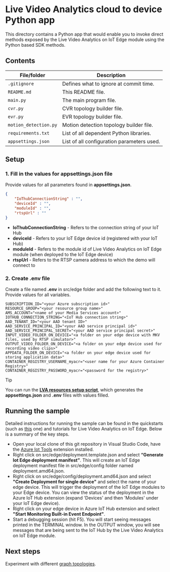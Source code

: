 # Live Video Analytics cloud to device Python app

This directory contains a Python app that would enable you to invoke direct methods exposed by the Live Video Analytics on IoT Edge module using the Python based SDK methods.

## Contents

| File/folder             | Description                                                   |
|-------------------------|---------------------------------------------------------------|
| `.gitignore`            | Defines what to ignore at commit time.                        |
| `README.md`             | This README file.                                             |
| `main.py`               | The main program file.                                        |
| `cvr.py`                | CVR topology builder file.                                    |
| `evr.py`                | EVR topology builder file.                                    |
| `motion_detection.py`   | Motion detection topology builder file.                       |
| `requirements.txt`      | List of all dependent Python libraries.                       |
| `appsettings.json`      | List of all configuration parameters used.                    |

## Setup

### 1. Fill in the values for appsettings.json file

Provide values for all parameters found in **appsettings.json**.

```JSON
{
    "IoThubConnectionString" : "",
    "deviceId" : "",
    "moduleId" : "",
    "rtspUrl" : ""
}
```

* **IoThubConnectionString** - Refers to the connection string of your IoT Hub
* **deviceId** - Refers to your IoT Edge device id (registered with your IoT Hub)
* **moduleId** - Refers to the module id of Live Video Analytics on IoT Edge module (when deployed to the IoT Edge device)
* **rtspUrl** - Refers to the RTSP camera address to which the demo will connect to

### 2. Create .env file

Create a file named **.env** in src/edge folder and add the following text to it. Provide values for all variables.

```env
SUBSCRIPTION_ID="<your Azure subscription id>"
RESOURCE_GROUP="<your resource group name>"
AMS_ACCOUNT="<name of your Media Services account>"
IOTHUB_CONNECTION_STRING="<IoT Hub connection string>"
AAD_TENANT_ID="<your AAD tenant ID>"
AAD_SERVICE_PRINCIPAL_ID="<your AAD service principal id>"
AAD_SERVICE_PRINCIPAL_SECRET="<your AAD service principal secret>"
INPUT_VIDEO_FOLDER_ON_DEVICE="<a folder on your edge device with MKV files, used by RTSP simulator>"
OUTPUT_VIDEO_FOLDER_ON_DEVICE="<a folder on your edge device used for recording video clips>"
APPDATA_FOLDER_ON_DEVICE="<a folder on your edge device used for storing application data>"
CONTAINER_REGISTRY_USERNAME_myacr="<user name for your Azure Container Registry>"
CONTAINER_REGISTRY_PASSWORD_myacr="<password for the registry>"
```

> [!TIP]
> You can run the **[LVA resources setup script](https://github.com/Azure/live-video-analytics/tree/master/edge/setup)**, which generates the **appsettings.json** and **.env** files with values filled.

## Running the sample

Detailed instructions for running the sample can be found in the quickstarts (such as [this](https://docs.microsoft.com/azure/media-services/live-video-analytics-edge/detect-motion-emit-events-quickstart) one) and tutorials for Live Video Analytics on IoT Edge. Below is a summary of the key steps.

* Open your local clone of this git repository in Visual Studio Code, have the [Azure Iot Tools](https://marketplace.visualstudio.com/items?itemName=vsciot-vscode.azure-iot-tools) extension installed. 
* Right click on src/edge/deployment.template.json and select **“Generate Iot Edge deployment manifest”**. This will create an IoT Edge deployment manifest file in src/edge/config folder named deployment.amd64.json.
* Right click on src/edge/config/deployment.amd64.json and select **"Create Deployment for single device"** and select the name of your edge device. This will trigger the deployment of the IoT Edge modules to your Edge device. You can view the status of the deployment in the Azure IoT Hub extension (expand 'Devices' and then 'Modules' under your IoT Edge device).
* Right click on your edge device in Azure IoT Hub extension and select **"Start Monitoring Built-in Event Endpoint"**.
* Start a debugging session (hit F5). You will start seeing messages printed in the TERMINAL window. In the OUTPUT window, you will see messages that are being sent to the IoT Hub by the Live Video Analytics on IoT Edge module.

## Next steps

Experiment with different [graph topologies](https://docs.microsoft.com/azure/media-services/live-video-analytics-edge/media-graph-concept#media-graph-topologies-and-instances).
